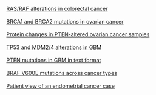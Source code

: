 <p>
<a href="index.do?tab_index=tab_visualize&cancer_study_id=coadread_tcga_pub&genetic_profile_ids_PROFILE_MUTATION_EXTENDED=coadread_tcga_pub_mutations&genetic_profile_ids_PROFILE_COPY_NUMBER_ALTERATION=coadread_tcga_pub_gistic&Z_SCORE_THRESHOLD=2.0&case_set_id=coadread_tcga_pub_nonhypermut&case_ids=&gene_list=KRAS+NRAS+BRAF&gene_set_choice=user-defined-list&Action=Submit">RAS/RAF alterations in colorectal cancer</a>
<br/><br/>
<a href="index.do?tab_index=tab_visualize&cancer_study_id=ov_tcga_pub&genetic_profile_ids_PROFILE_MUTATION_EXTENDED=ov_tcga_pub_mutations&Z_SCORE_THRESHOLD=2.0&case_set_id=ov_tcga_pub_3way_complete&case_ids=&gene_list=BRCA1+BRCA2&gene_set_choice=user-defined-list&Action=Submit#mutation_details">BRCA1 and BRCA2 mutations in ovarian cancer</a>
<br/><br/>
<a href="index.do?tab_index=tab_visualize&cancer_study_id=ov_tcga&genetic_profile_ids_PROFILE_MUTATION_EXTENDED=ov_tcga_mutations&genetic_profile_ids_PROFILE_COPY_NUMBER_ALTERATION=ov_tcga_gistic&Z_SCORE_THRESHOLD=2.0&case_set_id=ov_tcga_3way_complete&case_ids=&gene_list=PTEN%3A+HOMDEL+MUT%3B&gene_set_choice=user-defined-list&Action=Submit#protein_exp">Protein changes in PTEN-altered ovarian cancer samples</a>
<br/><br/>
<a href="index.do?case_set_id=gbm_tcga_pub_sequenced&tab_index=tab_visualize&Action=Submit&genetic_profile_ids=gbm_tcga_pub_mutations&genetic_profile_ids=gbm_tcga_pub_gistic&case_ids=&Z_SCORE_THRESHOLD=1.0&cancer_study_id=gbm_tcga_pub&gene_list=TP53+MDM2+MDM4&gene_set_choice=user-defined_list&Action=Submit#summary">TP53 and MDM2/4 alterations in GBM</a>
<br/><br/>
<a href="index.do?case_set_id=gbm_tcga_pub_sequenced&tab_index=tab_download&Action=Submit&genetic_profile_ids=gbm_tcga_pub_mutations&cancer_study_id=gbm_tcga_pub&gene_list=PTEN&gene_set_choice=user-defined_list&transpose_matrix=on">PTEN mutations in GBM in text format</a>
<br/><br/>
<a href="cross_cancer.do?tab_index=tab_visualize&clinical_param_selection=null&cancer_study_id=all&genetic_profile_ids_PROFILE_MUTATION_EXTENDED=gbm_tcga_pub_mutations&genetic_profile_ids_PROFILE_COPY_NUMBER_ALTERATION=gbm_tcga_pub_gistic&Z_SCORE_THRESHOLD=2.0&RPPA_SCORE_THRESHOLD=1.0&case_set_id=gbm_tcga_pub_cnaseq&case_ids=&gene_list=BRAF%3AMUT%3DV600E&gene_set_choice=user-defined-list&Action=Submit">BRAF V600E mutations across cancer types</a>
<br/><br/>
<a href="case.do?cancer_study_id=ucec_tcga_pub&case_id=TCGA-BK-A0CC">Patient view of an endometrial cancer case</a>
</p>


